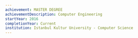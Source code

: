 ```yaml
---
achievement: MASTER DEGREE
achievementDescription: Computer Engineering
startYear: 2016
completionYear: Current
institution: Istanbul Kultur University - Computer Science
---
```

